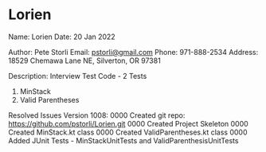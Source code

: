 # Lorien

Name:            Lorien
Date:            20 Jan 2022

Author:          Pete Storli
Email:           pstorli@gmail.com
Phone:           971-888-2534
Address:         18529 Chemawa Lane NE, Silverton, OR 97381

Description:
  Interview Test Code - 2 Tests
  1.  MinStack
  2.  Valid Parentheses

Resolved Issues Version 1008:
  0000 Created git repo: https://github.com/pstorli/Lorien.git
  0000 Created Project Skeleton
  0000 Created MinStack.kt class
  0000 Created ValidParentheses.kt class
  0000 Added JUnit Tests - MinStackUnitTests and ValidParenthesisUnitTests

